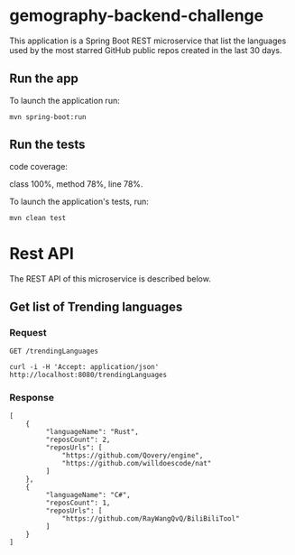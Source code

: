 # gemography-backend-challenge

This application is a Spring Boot REST microservice that list the languages used by the most starred GitHub public repos created in the last 30 days.

## Run the app

To launch the application run:
```
mvn spring-boot:run
```

## Run the tests
code coverage:

class 100%, method 78%, line 78%.

To launch the application's tests, run:
```
mvn clean test
```

# Rest API

The REST API of this microservice is described below.

## Get list of Trending languages

### Request

`GET /trendingLanguages`

    curl -i -H 'Accept: application/json' http://localhost:8080/trendingLanguages

### Response

    [   
        {
             "languageName": "Rust",
             "reposCount": 2,
             "reposUrls": [
                 "https://github.com/Qovery/engine",
                 "https://github.com/willdoescode/nat"
             ]
        },
        {
             "languageName": "C#",
             "reposCount": 1,
             "reposUrls": [
                 "https://github.com/RayWangQvQ/BiliBiliTool"
             ]
        }  
    ]